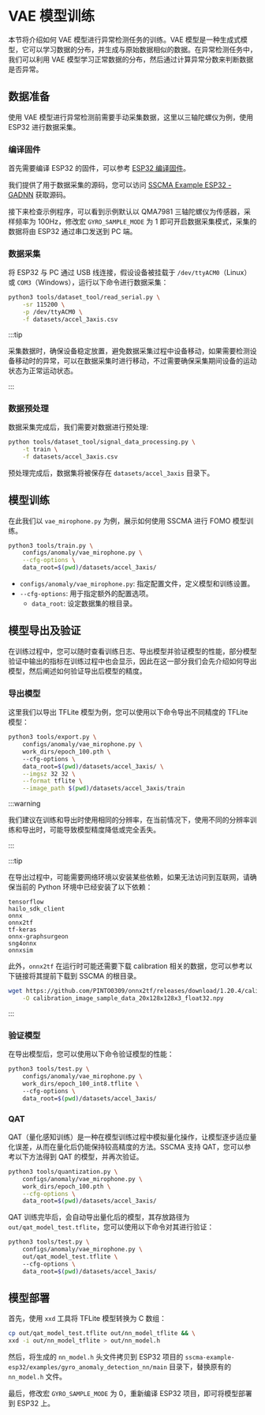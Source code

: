 # VAE 模型训练

本节将介绍如何 VAE 模型进行异常检测任务的训练。VAE 模型是一种生成式模型，它可以学习数据的分布，并生成与原始数据相似的数据。在异常检测任务中，我们可以利用 VAE 模型学习正常数据的分布，然后通过计算异常分数来判断数据是否异常。

## 数据准备

使用 VAE 模型进行异常检测前需要手动采集数据，这里以三轴陀螺仪为例，使用 ESP32 进行数据采集。

### 编译固件

首先需要编译 ESP32 的固件，可以参考 [ESP32 编译固件](../../hardware/esp32/compile_firmware.md)。

我们提供了用于数据采集的源码，您可以访问 [SSCMA Example ESP32 - GADNN](https://github.com/Seeed-Studio/sscma-example-esp32/blob/dev/examples/gyro_anomaly_detection_nn/main/app_main.cpp) 获取源码。

接下来检查示例程序，可以看到示例默认以 QMA7981 三轴陀螺仪为传感器，采样频率为 100Hz，修改宏 `GYRO_SAMPLE_MODE` 为 1 即可开启数据采集模式，采集的数据将由 ESP32 通过串口发送到 PC 端。

### 数据采集

将 ESP32 与 PC 通过 USB 线连接，假设设备被挂载于 `/dev/ttyACM0`（Linux）或 `COM3`（Windows），运行以下命令进行数据采集：

```sh
python3 tools/dataset_tool/read_serial.py \
    -sr 115200 \
    -p /dev/ttyACM0 \
    -f datasets/accel_3axis.csv
```

:::tip

采集数据时，确保设备稳定放置，避免数据采集过程中设备移动，如果需要检测设备移动时的异常，可以在数据采集时进行移动，不过需要确保采集期间设备的运动状态为正常运动状态。

:::

### 数据预处理

数据采集完成后，我们需要对数据进行预处理:

```sh
python tools/dataset_tool/signal_data_processing.py \
    -t train \
    -f datasets/accel_3axis.csv
```

预处理完成后，数据集将被保存在 `datasets/accel_3axis` 目录下。


## 模型训练

在此我们以 `vae_mirophone.py` 为例，展示如何使用 SSCMA 进行 FOMO 模型训练。

```sh
python3 tools/train.py \
    configs/anomaly/vae_mirophone.py \
    --cfg-options \
    data_root=$(pwd)/datasets/accel_3axis/
```

- `configs/anomaly/vae_mirophone.py`: 指定配置文件，定义模型和训练设置。
- `--cfg-options`: 用于指定额外的配置选项。
    - `data_root`: 设定数据集的根目录。


## 模型导出及验证

在训练过程中，您可以随时查看训练日志、导出模型并验证模型的性能，部分模型验证中输出的指标在训练过程中也会显示，因此在这一部分我们会先介绍如何导出模型，然后阐述如何验证导出后模型的精度。

### 导出模型

这里我们以导出 TFLite 模型为例，您可以使用以下命令导出不同精度的 TFLite 模型：

```sh
python3 tools/export.py \
    configs/anomaly/vae_mirophone.py \
    work_dirs/epoch_100.pth \    
    --cfg-options \
    data_root=$(pwd)/datasets/accel_3axis/ \
    --imgsz 32 32 \
    --format tflite \
    --image_path $(pwd)/datasets/accel_3axis/train
```

:::warning

我们建议在训练和导出时使用相同的分辨率，在当前情况下，使用不同的分辨率训练和导出时，可能导致模型精度降低或完全丢失。

:::

:::tip

在导出过程中，可能需要网络环境以安装某些依赖，如果无法访问到互联网，请确保当前的 Python 环境中已经安装了以下依赖：

```
tensorflow
hailo_sdk_client
onnx
onnx2tf
tf-keras
onnx-graphsurgeon
sng4onnx
onnxsim
```

此外，`onnx2tf` 在运行时可能还需要下载 calibration 相关的数据，您可以参考以下链接将其提前下载到 SSCMA 的根目录。

```sh
wget https://github.com/PINTO0309/onnx2tf/releases/download/1.20.4/calibration_image_sample_data_20x128x128x3_float32.npy \
    -O calibration_image_sample_data_20x128x128x3_float32.npy
```

:::


### 验证模型

在导出模型后，您可以使用以下命令验证模型的性能：

```sh
python3 tools/test.py \
    configs/anomaly/vae_mirophone.py \
    work_dirs/epoch_100_int8.tflite \    
    --cfg-options \
    data_root=$(pwd)/datasets/accel_3axis/ 
```

### QAT

QAT（量化感知训练）是一种在模型训练过程中模拟量化操作，让模型逐步适应量化误差，从而在量化后仍能保持较高精度的方法。SSCMA 支持 QAT，您可以参考以下方法得到 QAT 的模型，并再次验证。

```sh
python3 tools/quantization.py \
    configs/anomaly/vae_mirophone.py \
    work_dirs/epoch_100.pth \
    --cfg-options \
    data_root=$(pwd)/datasets/accel_3axis/
```

QAT 训练完毕后，会自动导出量化后的模型，其存放路径为 `out/qat_model_test.tflite`，您可以使用以下命令对其进行验证：

```sh
python3 tools/test.py \
    configs/anomaly/vae_mirophone.py \
    out/qat_model_test.tflite \    
    --cfg-options \
    data_root=$(pwd)/datasets/accel_3axis/ 
```


## 模型部署

首先，使用 `xxd` 工具将 TFLite 模型转换为 C 数组：

```sh
cp out/qat_model_test.tflite out/nn_model_tflite && \
xxd -i out/nn_model_tflite > out/nn_model.h
```

然后，将生成的 `nn_model.h` 头文件拷贝到 ESP32 项目的 `sscma-example-esp32/examples/gyro_anomaly_detection_nn/main` 目录下，替换原有的 `nn_model.h` 文件。

最后，修改宏 `GYRO_SAMPLE_MODE` 为 0，重新编译 ESP32 项目，即可将模型部署到 ESP32 上。